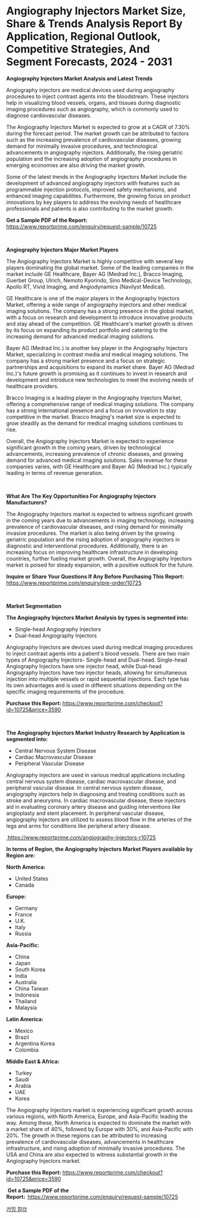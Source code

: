 <p><h1>Angiography Injectors Market Size, Share & Trends Analysis Report By Application, Regional Outlook, Competitive Strategies, And Segment Forecasts, 2024 - 2031</h1></p><p><strong>Angiography Injectors Market Analysis and Latest Trends</strong></p>
<p><p>Angiography injectors are medical devices used during angiography procedures to inject contrast agents into the bloodstream. These injectors help in visualizing blood vessels, organs, and tissues during diagnostic imaging procedures such as angiography, which is commonly used to diagnose cardiovascular diseases.</p><p>The Angiography Injectors Market is expected to grow at a CAGR of 7.30% during the forecast period. The market growth can be attributed to factors such as the increasing prevalence of cardiovascular diseases, growing demand for minimally invasive procedures, and technological advancements in angiography injectors. Additionally, the rising geriatric population and the increasing adoption of angiography procedures in emerging economies are also driving the market growth.</p><p>Some of the latest trends in the Angiography Injectors Market include the development of advanced angiography injectors with features such as programmable injection protocols, improved safety mechanisms, and enhanced imaging capabilities. Furthermore, the growing focus on product innovations by key players to address the evolving needs of healthcare professionals and patients is also contributing to the market growth.</p></p>
<p><strong>Get a Sample PDF of the Report:&nbsp;</strong> <a href="https://www.reportprime.com/enquiry/request-sample/10725">https://www.reportprime.com/enquiry/request-sample/10725</a></p>
<p>&nbsp;</p>
<p><strong>Angiography Injectors Major Market Players</strong></p>
<p><p>The Angiography Injectors Market is highly competitive with several key players dominating the global market. Some of the leading companies in the market include GE Healthcare, Bayer AG (Medrad Inc.), Bracco Imaging, Guerbet Group, Ulrich, Nemoto Kyorindo, Sino Medical-Device Technology, Apollo RT, Vivid Imaging, and Angiodynamics (Navilyst Medical).</p><p>GE Healthcare is one of the major players in the Angiography Injectors Market, offering a wide range of angiography injectors and other medical imaging solutions. The company has a strong presence in the global market, with a focus on research and development to introduce innovative products and stay ahead of the competition. GE Healthcare's market growth is driven by its focus on expanding its product portfolio and catering to the increasing demand for advanced medical imaging solutions.</p><p>Bayer AG (Medrad Inc.) is another key player in the Angiography Injectors Market, specializing in contrast media and medical imaging solutions. The company has a strong market presence and a focus on strategic partnerships and acquisitions to expand its market share. Bayer AG (Medrad Inc.)'s future growth is promising as it continues to invest in research and development and introduce new technologies to meet the evolving needs of healthcare providers.</p><p>Bracco Imaging is a leading player in the Angiography Injectors Market, offering a comprehensive range of medical imaging solutions. The company has a strong international presence and a focus on innovation to stay competitive in the market. Bracco Imaging's market size is expected to grow steadily as the demand for medical imaging solutions continues to rise.</p><p>Overall, the Angiography Injectors Market is expected to experience significant growth in the coming years, driven by technological advancements, increasing prevalence of chronic diseases, and growing demand for advanced medical imaging solutions. Sales revenue for these companies varies, with GE Healthcare and Bayer AG (Medrad Inc.) typically leading in terms of revenue generation.</p></p>
<p>&nbsp;</p>
<p><strong>What Are The Key Opportunities For Angiography Injectors Manufacturers?</strong></p>
<p><p>The Angiography Injectors market is expected to witness significant growth in the coming years due to advancements in imaging technology, increasing prevalence of cardiovascular diseases, and rising demand for minimally invasive procedures. The market is also being driven by the growing geriatric population and the rising adoption of angiography injectors in diagnostic and interventional procedures. Additionally, there is an increasing focus on improving healthcare infrastructure in developing countries, further fueling market growth. Overall, the Angiography Injectors market is poised for steady expansion, with a positive outlook for the future.</p></p>
<p><strong>Inquire or Share Your Questions If Any Before Purchasing This Report:</strong> <a href="https://www.reportprime.com/enquiry/pre-order/10725">https://www.reportprime.com/enquiry/pre-order/10725</a></p>
<p>&nbsp;</p>
<p><strong>Market Segmentation</strong></p>
<p><strong>The Angiography Injectors Market Analysis by types is segmented into:</strong></p>
<p><ul><li>Single-head Angiography Injectors</li><li>Dual-head Angiography Injectors</li></ul></p>
<p><p>Angiography Injectors are devices used during medical imaging procedures to inject contrast agents into a patient's blood vessels. There are two main types of Angiography Injectors- Single-head and Dual-head. Single-head Angiography Injectors have one injector head, while Dual-head Angiography Injectors have two injector heads, allowing for simultaneous injection into multiple vessels or rapid sequential injections. Each type has its own advantages and is used in different situations depending on the specific imaging requirements of the procedure.</p></p>
<p><strong>Purchase this Report:&nbsp;</strong><a href="https://www.reportprime.com/checkout?id=10725&price=3590">https://www.reportprime.com/checkout?id=10725&price=3590</a></p>
<p>&nbsp;</p>
<p><strong>The Angiography Injectors Market Industry Research by Application is segmented into:</strong></p>
<p><ul><li>Central Nervous System Disease</li><li>Cardiac Macrovascular Disease</li><li>Peripheral Vascular Disease</li></ul></p>
<p><p> Angiography injectors are used in various medical applications including central nervous system disease, cardiac macrovascular disease, and peripheral vascular disease. In central nervous system disease, angiography injectors help in diagnosing and treating conditions such as stroke and aneurysms. In cardiac macrovascular disease, these injectors aid in evaluating coronary artery disease and guiding interventions like angioplasty and stent placement. In peripheral vascular disease, angiography injectors are utilized to assess blood flow in the arteries of the legs and arms for conditions like peripheral artery disease.</p></p>
<p><a href="https://www.reportprime.com/angiography-injectors-r10725">&nbsp;https://www.reportprime.com/angiography-injectors-r10725</a></p>
<p><strong>In terms of Region, the Angiography Injectors Market Players available by Region are:</strong></p>
<p>
    <p> <strong> North America: </strong>
        <ul>
            <li>United States</li>
            <li>Canada</li>
        </ul>
        </p> 
    <p> <strong> Europe: </strong>
        <ul>
            <li>Germany</li>
            <li>France</li>
            <li>U.K.</li>
            <li>Italy</li>
            <li>Russia</li>
        </ul>
        </p> 
    <p> <strong> Asia-Pacific: </strong>
        <ul>
            <li>China</li>
            <li>Japan</li>
            <li>South Korea</li>
            <li>India</li>
            <li>Australia</li>
            <li>China Taiwan</li>
            <li>Indonesia</li>
            <li>Thailand</li>
            <li>Malaysia</li>
        </ul>
        </p> 
    <p> <strong> Latin America: </strong>
        <ul>
            <li>Mexico</li>
            <li>Brazil</li>
            <li>Argentina Korea</li>
            <li>Colombia</li>
        </ul>
        </p> 
    <p> <strong> Middle East & Africa: </strong>
        <ul>
            <li>Turkey</li>
            <li>Saudi</li>
            <li>Arabia</li>
            <li>UAE</li>
            <li>Korea</li>
        </ul>
    </p>
    </p>
<p><p>The Angiography Injectors market is experiencing significant growth across various regions, with North America, Europe, and Asia-Pacific leading the way. Among these, North America is expected to dominate the market with a market share of 40%, followed by Europe with 30%, and Asia-Pacific with 20%. The growth in these regions can be attributed to increasing prevalence of cardiovascular diseases, advancements in healthcare infrastructure, and rising adoption of minimally invasive procedures. The USA and China are also expected to witness substantial growth in the Angiography Injectors market.</p></p>
<p><strong>Purchase this Report: </strong><a href="https://www.reportprime.com/checkout?id=10725&price=3590">https://www.reportprime.com/checkout?id=10725&price=3590</a></p>
<p>&nbsp;<strong>Get a Sample PDF of the Report:&nbsp;&nbsp;</strong><a href="https://www.reportprime.com/enquiry/request-sample/10725">https://www.reportprime.com/enquiry/request-sample/10725</a></p>
<p><strong></strong></p>
<p><p><a href="https://github.com/crfsywufhm81415/Market-Research-Report-List-1/blob/main/366463422071.md">카밍 칼라</a></p></p>